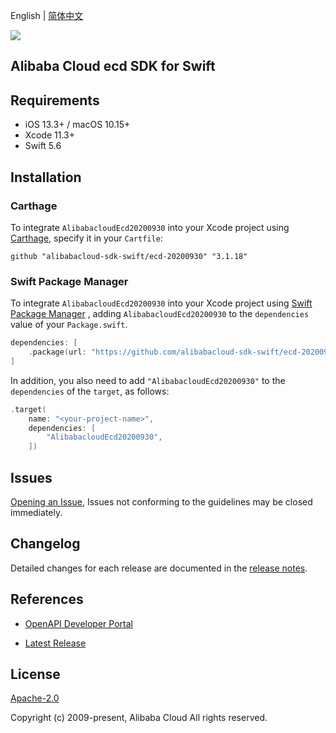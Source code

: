 English | [简体中文](README-CN.md)

![](https://aliyunsdk-pages.alicdn.com/icons/AlibabaCloud.svg)

## Alibaba Cloud ecd SDK for Swift

## Requirements

- iOS 13.3+ / macOS 10.15+
- Xcode 11.3+
- Swift 5.6

## Installation

### Carthage

To integrate `AlibabacloudEcd20200930` into your Xcode project using [Carthage](https://github.com/Carthage/Carthage), specify it in your `Cartfile`:

```ogdl
github "alibabacloud-sdk-swift/ecd-20200930" "3.1.18"
```

### Swift Package Manager

To integrate `AlibabacloudEcd20200930` into your Xcode project using [Swift Package Manager](https://swift.org/package-manager/) , adding `AlibabacloudEcd20200930` to the `dependencies` value of your `Package.swift`.

```swift
dependencies: [
    .package(url: "https://github.com/alibabacloud-sdk-swift/ecd-20200930.git", from: "3.1.18")
]
```

In addition, you also need to add `"AlibabacloudEcd20200930"` to the `dependencies` of the `target`, as follows:

```swift
.target(
    name: "<your-project-name>",
    dependencies: [
        "AlibabacloudEcd20200930",
    ])
```

## Issues

[Opening an Issue](https://github.com/alibabacloud-sdk-swift/ecd-20200930/issues/new), Issues not conforming to the guidelines may be closed immediately.

## Changelog

Detailed changes for each release are documented in the [release notes](./ChangeLog.txt).

## References

* [OpenAPI Developer Portal](https://next.api.alibabacloud.com/home)
- [Latest Release](https://github.com/alibabacloud-sdk-swift/ecd-20200930)

## License

[Apache-2.0](http://www.apache.org/licenses/LICENSE-2.0)

Copyright (c) 2009-present, Alibaba Cloud All rights reserved.
